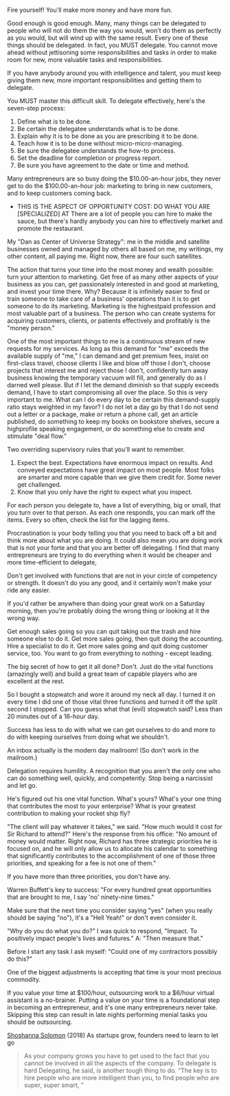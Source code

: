 
Fire yourself! You'll make more money and have more fun.

Good enough is good enough. Many, many things can be delegated to people who will not do them the way you would, won't do them as perfectly as you would, but will wind up with the same result. Every one of these things should be delegated. In fact, you MUST delegate. You cannot move ahead without jettisoning some responsibilities and tasks in order to make room for new, more valuable tasks and responsibilities.

If you have anybody around you with intelligence and talent, you must keep giving them new, more important responsibilities and getting them to delegate.

You MUST master this difficult skill. To delegate effectively, here's the seven-step process:
1. Define what is to be done.
2. Be certain the delegatee understands what is to be done.
3. Explain why it is to be done as you are prescribing it to be done.
4. Teach how it is to be done without micro-micro-managing.
5. Be sure the delegatee understands the how-to process.
6. Set the deadline for completion or progress report.
7. Be sure you have agreement to the date or time and method.

Many entrepreneurs are so busy doing the $10.00-an-hour jobs, they never get to do the $100.00-an-hour job: marketing to bring in new customers, and to keep customers coming back.
- THIS IS THE ASPECT OF OPPORTUNITY COST: DO WHAT YOU ARE [SPECIALIZED] AT
There are a lot of people you can hire to make the sauce, but there's hardly anybody you can hire to effectively market and promote the restaurant.

My "Dan as Center of Universe Strategy": me in the middle and satellite businesses owned and managed by others all based on me, my writings, my other content, all paying me. Right now, there are four such satellites.

The action that turns your time into the most money and wealth possible: turn your attention to marketing. Get free of as many other aspects of your business as you can, get passionately interested in and good at marketing, and invest your time there. Why? Because it is infinitely easier to find or train someone to take care of a business' operations than it is to get someone to do its marketing. Marketing is the highestpaid profession and most valuable part of a business. The person who can create systems for acquiring customers, clients, or patients effectively and profitably is the "money person."

One of the most important things to me is a continuous stream of new requests for my services. As long as this demand for "me" exceeds the available supply of "me," I can demand and get premium fees, insist on first-class travel, choose clients I like and blow off those I don't, choose projects that interest me and reject those I don't, confidently turn away business knowing the temporary vacuum will fill, and generally do as I darned well please. But if I let the demand diminish so that supply exceeds demand, I have to start compromising all over the place. So this is very important to me. What can I do every day to be certain this demand-supply ratio stays weighted in my favor? I do not let a day go by that I do not send out a letter or a package, make or return a phone call, get an article published, do something to keep my books on bookstore shelves, secure a highprofile speaking engagement, or do something else to create and stimulate "deal flow."

Two overriding supervisory rules that you'll want to remember.
1. Expect the best. Expectations have enormous impact on results. And conveyed expectations have great impact on most people. Most folks are smarter and more capable than we give them credit for. Some never get challenged.
2. Know that you only have the right to expect what you inspect.

For each person you delegate to, have a list of everything, big or small, that you turn over to that person. As each one responds, you can mark off the items. Every so often, check the list for the lagging items.

Procrastination is your body telling you that you need to back off a bit
and think more about what you are doing. It could also mean you are
doing work that is not your forte and that you are better off
delegating. I find that many entrepreneurs are trying to do everything
when it would be cheaper and more time-efficient to delegate,

Don't get involved with functions that are not in your circle of competency or strength. It doesn't do you any good, and it certainly won't make your ride any easier.

If you'd rather be anywhere than doing your great work on a Saturday morning, then you're probably doing the wrong thing or looking at it the wrong way.

Get enough sales going so you can quit taking out the trash and hire someone else to do it. Get more sales going, then quit doing the accounting. Hire a specialist to do it. Get more sales going and quit doing customer service, too. You want to go from everything to nothing - except leading.

The big secret of how to get it all done? Don't. Just do the vital functions (amazingly well) and build a great team of capable players who are excellent at the rest.

So I bought a stopwatch and wore it around my neck all day. I turned it on every time I did one of those vital three functions and turned it off the split second I stopped. Can you guess what that (evil) stopwatch said? Less than 20 minutes out of a 16-hour day.

Success has less to do with what we can get ourselves to do and more to do with keeping ourselves from doing what we shouldn't.

An inbox actually is the modern day mailroom! (So don't work in the mailroom.)

Delegation requires humility. A recognition that you aren't the only one who can do something well, quickly, and competently. Stop being a narcissist and let go.

He's figured out his one vital function. What's yours? What's your one thing that contributes the most to your enterprise? What is your greatest contribution to making your rocket ship fly?

"The client will pay whatever it takes," we said. "How much would it cost for Sir Richard to attend?" Here's the response from his office: "No amount of money would matter. Right now, Richard has three strategic priorities he is focused on, and he will only allow us to allocate his calendar to something that significantly contributes to the accomplishment of one of those three priorities, and speaking for a fee is not one of them."

If you have more than three priorities, you don't have any.

Warren Buffett's key to success: "For every hundred great opportunities that are brought to me, I say 'no' ninety-nine times."

Make sure that the next time you consider saying "yes" (when you really should be saying "no"), it's a "Hell Yeah!" or don't even consider it.

"Why do you do what you do?" I was quick to respond, "Impact. To positively impact people's lives and futures." A: "Then measure that."

Before I start any task I ask myself: "Could one of my contractors possibly do this?"

One of the biggest adjustments is accepting that time is your most precious commodity.

If you value your time at $100/hour, outsourcing work to a $6/hour virtual assistant is a no-brainer.
Putting a value on your time is a foundational step in becoming an entrepreneur, and it's one many entrepreneurs never take. Skipping this step can result in late nights performing menial tasks you should be outsourcing.

[Shoshanna Solomon](https://www.timesofisrael.com/as-startups-grow-founders-need-to-learn-to-let-go/)
(2018) As startups grow, founders need to learn to let go
> As your company grows you have to get used to the fact that you cannot be involved in all the aspects of the company. To delegate is hard
> Delegating, he said, is another tough thing to do. “The key is to hire people who are more intelligent than you, to find people who are super, super smart, ”
